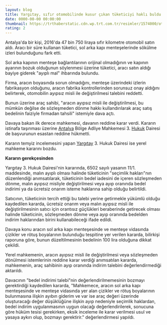 ```yaml
--- 
layout: blog
title: Yargıtay, sıfır otomobilinde kusur çıkan tüketiciyi haklı buldu
date: 0000-00-00 00:00:00
thumbnail: https://trthaberstatic.cdn.wp.trt.com.tr/resimler/1574000/otomobil-getty-1575544.jpg
rating: 2
---
```

<p>
	Antalya'da bir kişi, 2016'da 47 bin 750 liraya sıfır kilometre otomobil satın aldı. Aracı bir süre kullanan tüketici, sol arka kapı menteşelerinde sökülme izleri bulunduğunu fark etti.</p>
<p>
	Sol arka kapının menteşe bağlantılarının orijinal olmadığının ve kapının ayarının bozuk olduğunun söylenmesi üzerine tüketici, aracı satın aldığı bayiye giderek "ayıplı mal" ihbarında bulundu.</p>
<p>
	Firma, aracın boyasında sorun olmadığını, menteşe üzerindeki izlerin fabrikasyon olduğunu, aracın fabrika kontrollerinden sorunsuz onay aldığını belirterek, otomobilin ayıpsız misli ile değiştirilmesi talebini reddetti.</p>
<p>
	Bunun üzerine araç sahibi, "aracın ayıpsız misli ile değiştirilmesi, bu mümkün değilse de sözleşmeden dönme hakkı kullandırılarak araç satış bedelinin faiziyle firmadan tahsili" istemiyle dava açtı.</p>
<p>
	Davaya bakan ilk derece mahkemesi, davanın reddine karar verdi. Kararın istinafa taşınması üzerine <a href="https://www.trthaber.com/etiket/antalya/" target="_blank">Antalya</a> Bölge Adliye Mahkemesi 3. <a href="https://www.trthaber.com/etiket/hukuk/" target="_blank">Hukuk</a> Dairesi de başvurunun esastan reddine hükmetti.</p>
<p>
	Kararın temyiz incelemesini yapan <a href="https://www.trthaber.com/etiket/yargitay/" target="_blank">Yargıtay</a> 3. Hukuk Dairesi ise yerel mahkeme kararını bozdu.</p>
<p>
	<strong>Kararın gerekçesinden</strong></p>
<p>
	Yargıtay 3. Hukuk Dairesi'nin kararında, 6502 sayılı yasanın 11/1. maddesinde, malın ayıplı olması halinde tüketicinin "seçimlik hakları"nın düzenlendiği anımsatılarak, tüketicinin bedel iadesini de içeren sözleşmeden dönme, malın ayıpsız misliyle değiştirilmesi veya ayıp oranında bedel indirimi ya da ücretsiz onarım isteme haklarına sahip olduğu belirtildi.</p>
<p>
	Satıcının, tüketicinin tercih ettiği bu talebi yerine getirmekle yükümlü olduğu kaydedilen kararda, ücretsiz onarım veya malın ayıpsız misli ile değiştirilmesinin satıcı için orantısız güçlükleri beraberinde getirecek olması halinde tüketicinin, sözleşmeden dönme veya ayıp oranında bedelden indirim haklarından birini kullanabileceği ifade edildi.</p>
<p>
	Davaya konu aracın sol arka kapı menteşesinde ve menteşe vidasında çizikler ve rötuş boyalarının bulunduğu tespitine yer verilen kararda, bilirkişi raporuna göre, bunun düzeltilmesinin bedelinin 100 lira olduğuna dikkat çekildi.</p>
<p>
	Yerel mahkemenin, aracın ayıpsız misli ile değiştirilmesi veya sözleşmeden dönülmesi istemlerinin reddine karar verdiği anımsatılan kararda, mahkemenin, araç sahibinin ayıp oranında indirim talebini değerlendirmediği aktarıldı.</p>
<p>
	Davacının "bedel indirimi talebi"nin değerlendirilmemesinin bozmayı gerektirdiği kaydedilen kararda, "Mahkemece, aracın sol arka kapı menteşesinde ve menteşe vidasında yer alan çizikler ve rötuş boyalarının bulunmasına ilişkin ayıbın giderim ve var ise araç değeri üzerinde oluşturacağı değer düşüklüğüne ilişkin ayıp nedeniyle seçimlik haklardan, bedel indirim uygulanmasının uygun olacağı değerlendirilerek, sonucuna göre hüküm tesisi gerekirken, eksik inceleme ile karar verilmesi usul ve yasaya aykırı olup, bozmayı gerektirir." değerlendirmesi yapıldı.</p>